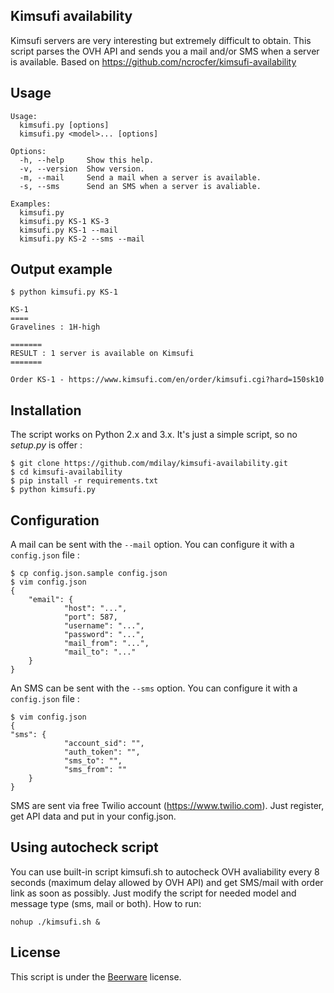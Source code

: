 ## Kimsufi availability

Kimsufi servers are very interesting but extremely difficult to obtain. This script parses the OVH API and sends you a mail and/or SMS when a server is available.
Based on https://github.com/ncrocfer/kimsufi-availability

## Usage

    Usage:
      kimsufi.py [options]
      kimsufi.py <model>... [options]

    Options:
      -h, --help     Show this help.
      -v, --version  Show version.
      -m, --mail     Send a mail when a server is available.
      -s, --sms      Send an SMS when a server is avaliable.

    Examples:
      kimsufi.py
      kimsufi.py KS-1 KS-3
      kimsufi.py KS-1 --mail
      kimsufi.py KS-2 --sms --mail


## Output example

    $ python kimsufi.py KS-1

    KS-1
    ====
    Gravelines : 1H-high

    =======
    RESULT : 1 server is available on Kimsufi
    =======

    Order KS-1 - https://www.kimsufi.com/en/order/kimsufi.cgi?hard=150sk10

## Installation

The script works on Python 2.x and 3.x. It's just a simple script, so no _setup.py_ is offer :

    $ git clone https://github.com/mdilay/kimsufi-availability.git
    $ cd kimsufi-availability
    $ pip install -r requirements.txt
    $ python kimsufi.py

## Configuration

A mail can be sent with the `--mail` option. You can configure it with a `config.json` file : 

    $ cp config.json.sample config.json
    $ vim config.json
    {
        "email": {
                "host": "...",
                "port": 587,
                "username": "...",
                "password": "...",
                "mail_from": "...",
                "mail_to": "..."
        }
    }

An SMS can be sent with the `--sms` option. You can configure it with a `config.json` file :

    $ vim config.json
    {
	"sms": {
                "account_sid": "",
                "auth_token": "",
                "sms_to": "",
                "sms_from": ""
        }
    }

SMS are sent via free Twilio account (https://www.twilio.com). Just register, get API data and put in your config.json.

## Using autocheck script

You can use built-in script kimsufi.sh to autocheck OVH avaliability every 8 seconds (maximum delay allowed by OVH API) and get SMS/mail with order link as soon as possibly. Just modify the script for needed model and message type (sms, mail or both). How to run:

    nohup ./kimsufi.sh &

## License

This script is under the [Beerware](http://en.wikipedia.org/wiki/Beerware) license.
